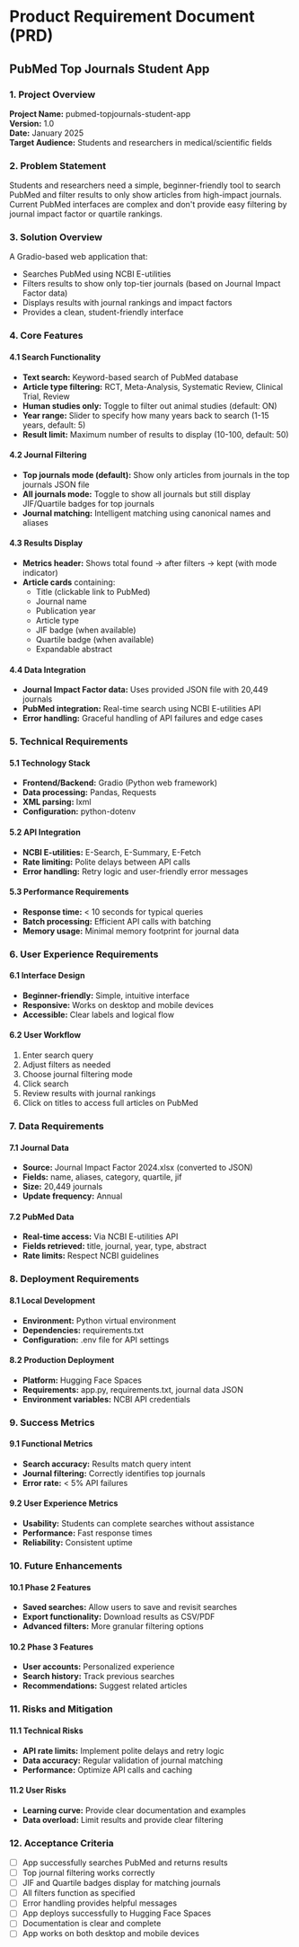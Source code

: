 # Product Requirement Document (PRD)
## PubMed Top Journals Student App

### 1. Project Overview

**Project Name:** pubmed-topjournals-student-app  
**Version:** 1.0  
**Date:** January 2025  
**Target Audience:** Students and researchers in medical/scientific fields  

### 2. Problem Statement

Students and researchers need a simple, beginner-friendly tool to search PubMed and filter results to only show articles from high-impact journals. Current PubMed interfaces are complex and don't provide easy filtering by journal impact factor or quartile rankings.

### 3. Solution Overview

A Gradio-based web application that:
- Searches PubMed using NCBI E-utilities
- Filters results to show only top-tier journals (based on Journal Impact Factor data)
- Displays results with journal rankings and impact factors
- Provides a clean, student-friendly interface

### 4. Core Features

#### 4.1 Search Functionality
- **Text search:** Keyword-based search of PubMed database
- **Article type filtering:** RCT, Meta-Analysis, Systematic Review, Clinical Trial, Review
- **Human studies only:** Toggle to filter out animal studies (default: ON)
- **Year range:** Slider to specify how many years back to search (1-15 years, default: 5)
- **Result limit:** Maximum number of results to display (10-100, default: 50)

#### 4.2 Journal Filtering
- **Top journals mode (default):** Show only articles from journals in the top journals JSON file
- **All journals mode:** Toggle to show all journals but still display JIF/Quartile badges for top journals
- **Journal matching:** Intelligent matching using canonical names and aliases

#### 4.3 Results Display
- **Metrics header:** Shows total found → after filters → kept (with mode indicator)
- **Article cards** containing:
  - Title (clickable link to PubMed)
  - Journal name
  - Publication year
  - Article type
  - JIF badge (when available)
  - Quartile badge (when available)
  - Expandable abstract

#### 4.4 Data Integration
- **Journal Impact Factor data:** Uses provided JSON file with 20,449 journals
- **PubMed integration:** Real-time search using NCBI E-utilities API
- **Error handling:** Graceful handling of API failures and edge cases

### 5. Technical Requirements

#### 5.1 Technology Stack
- **Frontend/Backend:** Gradio (Python web framework)
- **Data processing:** Pandas, Requests
- **XML parsing:** lxml
- **Configuration:** python-dotenv

#### 5.2 API Integration
- **NCBI E-utilities:** E-Search, E-Summary, E-Fetch
- **Rate limiting:** Polite delays between API calls
- **Error handling:** Retry logic and user-friendly error messages

#### 5.3 Performance Requirements
- **Response time:** < 10 seconds for typical queries
- **Batch processing:** Efficient API calls with batching
- **Memory usage:** Minimal memory footprint for journal data

### 6. User Experience Requirements

#### 6.1 Interface Design
- **Beginner-friendly:** Simple, intuitive interface
- **Responsive:** Works on desktop and mobile devices
- **Accessible:** Clear labels and logical flow

#### 6.2 User Workflow
1. Enter search query
2. Adjust filters as needed
3. Choose journal filtering mode
4. Click search
5. Review results with journal rankings
6. Click on titles to access full articles on PubMed

### 7. Data Requirements

#### 7.1 Journal Data
- **Source:** Journal Impact Factor 2024.xlsx (converted to JSON)
- **Fields:** name, aliases, category, quartile, jif
- **Size:** 20,449 journals
- **Update frequency:** Annual

#### 7.2 PubMed Data
- **Real-time access:** Via NCBI E-utilities API
- **Fields retrieved:** title, journal, year, type, abstract
- **Rate limits:** Respect NCBI guidelines

### 8. Deployment Requirements

#### 8.1 Local Development
- **Environment:** Python virtual environment
- **Dependencies:** requirements.txt
- **Configuration:** .env file for API settings

#### 8.2 Production Deployment
- **Platform:** Hugging Face Spaces
- **Requirements:** app.py, requirements.txt, journal data JSON
- **Environment variables:** NCBI API credentials

### 9. Success Metrics

#### 9.1 Functional Metrics
- **Search accuracy:** Results match query intent
- **Journal filtering:** Correctly identifies top journals
- **Error rate:** < 5% API failures

#### 9.2 User Experience Metrics
- **Usability:** Students can complete searches without assistance
- **Performance:** Fast response times
- **Reliability:** Consistent uptime

### 10. Future Enhancements

#### 10.1 Phase 2 Features
- **Saved searches:** Allow users to save and revisit searches
- **Export functionality:** Download results as CSV/PDF
- **Advanced filters:** More granular filtering options

#### 10.2 Phase 3 Features
- **User accounts:** Personalized experience
- **Search history:** Track previous searches
- **Recommendations:** Suggest related articles

### 11. Risks and Mitigation

#### 11.1 Technical Risks
- **API rate limits:** Implement polite delays and retry logic
- **Data accuracy:** Regular validation of journal matching
- **Performance:** Optimize API calls and caching

#### 11.2 User Risks
- **Learning curve:** Provide clear documentation and examples
- **Data overload:** Limit results and provide clear filtering

### 12. Acceptance Criteria

- [ ] App successfully searches PubMed and returns results
- [ ] Top journal filtering works correctly
- [ ] JIF and Quartile badges display for matching journals
- [ ] All filters function as specified
- [ ] Error handling provides helpful messages
- [ ] App deploys successfully to Hugging Face Spaces
- [ ] Documentation is clear and complete
- [ ] App works on both desktop and mobile devices
